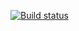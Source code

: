 [![Build status](https://ci.appveyor.com/api/projects/status/54kmxf479pksvyq1?svg=true)](https://ci.appveyor.com/project/sharutyunyanqa/patterns-task1)

